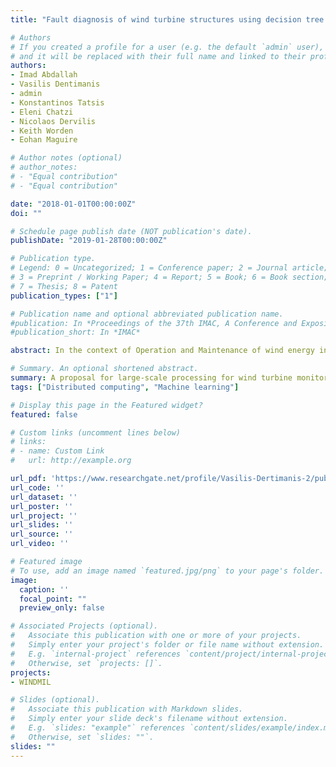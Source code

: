 ```yaml
---
title: "Fault diagnosis of wind turbine structures using decision tree learning algorithms with big data"

# Authors
# If you created a profile for a user (e.g. the default `admin` user), write the username (folder name) here 
# and it will be replaced with their full name and linked to their profile.
authors:
- Imad Abdallah
- Vasilis Dentimanis
- admin
- Konstantinos Tatsis
- Eleni Chatzi
- Nicolaos Dervilis
- Keith Worden
- Eohan Maguire

# Author notes (optional)
# author_notes:
# - "Equal contribution"
# - "Equal contribution"

date: "2018-01-01T00:00:00Z"
doi: ""

# Schedule page publish date (NOT publication's date).
publishDate: "2019-01-28T00:00:00Z"

# Publication type.
# Legend: 0 = Uncategorized; 1 = Conference paper; 2 = Journal article;
# 3 = Preprint / Working Paper; 4 = Report; 5 = Book; 6 = Book section;
# 7 = Thesis; 8 = Patent
publication_types: ["1"]

# Publication name and optional abbreviated publication name.
#publication: In *Proceedings of the 37th IMAC, A Conference and Exposition on Structural Dynamics 2019*
#publication_short: In *IMAC*

abstract: In the context of Operation and Maintenance of wind energy infrastructure, it is important to develop decision support tools, able to guide engineers in the management of these assets. This task is particularly challenging given the multiplicity of uncertainties involved, from the point of view of the aggregated data, the available knowledge with respect to the wind turbine structures, as well as the varying operational and environmental loads. We propose to propagate wind turbine telemetry through a decision tree learning algorithm to detect faults, damage, and abnormal operations. The use of decision trees is motivated by the fact that they tend to be easier to implement and interpret than other quantitative data-driven methods. Furthermore, the telemetry consists of data from condition and structural health monitoring systems, which lends itself nicely in the field of Big Data as large amounts are continuously sampled at high rate from thousands of wind turbines. In this paper, we review several decision tree algorithms, we then train an ensemble Bagged decision tree classifier on a dataset from an offshore wind farm comprising 48 wind turbines, and use it to automatically extract paths linking excessive vibrations faults to their possible root causes. We finally give an outlook of a cloud computing based architecture to implement decision tree learning involving Apache Hadoop and Spark.

# Summary. An optional shortened abstract.
summary: A proposal for large-scale processing for wind turbine monitoring.
tags: ["Distributed computing", "Machine learning"]

# Display this page in the Featured widget?
featured: false 

# Custom links (uncomment lines below)
# links:
# - name: Custom Link
#   url: http://example.org

url_pdf: 'https://www.researchgate.net/profile/Vasilis-Dertimanis-2/publication/327861679_Fault_diagnosis_of_wind_turbine_structures_using_decision_tree_learning_algorithms_with_big_data/links/5baa11b1299bf13e604a8028/Fault-diagnosis-of-wind-turbine-structures-using-decision-tree-learning-algorithms-with-big-data.pdf'
url_code: ''
url_dataset: ''
url_poster: ''
url_project: ''
url_slides: ''
url_source: ''
url_video: ''

# Featured image
# To use, add an image named `featured.jpg/png` to your page's folder. 
image:
  caption: ''
  focal_point: ""
  preview_only: false

# Associated Projects (optional).
#   Associate this publication with one or more of your projects.
#   Simply enter your project's folder or file name without extension.
#   E.g. `internal-project` references `content/project/internal-project/index.md`.
#   Otherwise, set `projects: []`.
projects:
- WINDMIL 

# Slides (optional).
#   Associate this publication with Markdown slides.
#   Simply enter your slide deck's filename without extension.
#   E.g. `slides: "example"` references `content/slides/example/index.md`.
#   Otherwise, set `slides: ""`.
slides: ""
---
```


